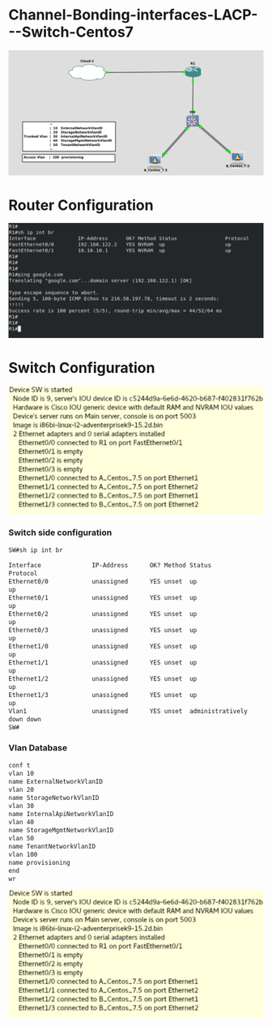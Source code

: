 # Channel-Bonding-interfaces-LACP---Switch-Centos7

![Image vlan](https://github.com/NileshChandekar/Channel-Bonding-interfaces-LACP---Switch-Centos7/blob/master/ether1.png)

# Router Configuration 

![Image vlan](https://github.com/NileshChandekar/Channel-Bonding-interfaces-LACP---Switch-Centos7/blob/master/ether5.png)

# Switch Configuration 

![Image vlan](https://github.com/NileshChandekar/Channel-Bonding-interfaces-LACP---Switch-Centos7/blob/master/ether4.png)

### Switch side configuration 


~~~
SW#sh ip int br
~~~

~~~
Interface              IP-Address      OK? Method Status                Protocol
Ethernet0/0            unassigned      YES unset  up                    up      
Ethernet0/1            unassigned      YES unset  up                    up      
Ethernet0/2            unassigned      YES unset  up                    up      
Ethernet0/3            unassigned      YES unset  up                    up      
Ethernet1/0            unassigned      YES unset  up                    up      
Ethernet1/1            unassigned      YES unset  up                    up      
Ethernet1/2            unassigned      YES unset  up                    up      
Ethernet1/3            unassigned      YES unset  up                    up      
Vlan1                  unassigned      YES unset  administratively down down    
SW#
~~~

### Vlan Database 

~~~
conf t
vlan 10  
name ExternalNetworkVlanID
vlan 20  
name StorageNetworkVlanID
vlan 30  
name InternalApiNetworkVlanID
vlan 40  
name StorageMgmtNetworkVlanID
vlan 50  
name TenantNetworkVlanID
vlan 100 
name provisioning
end
wr
~~~


![Image vlan](https://github.com/NileshChandekar/Channel-Bonding-interfaces-LACP---Switch-Centos7/blob/master/ether4.png)
